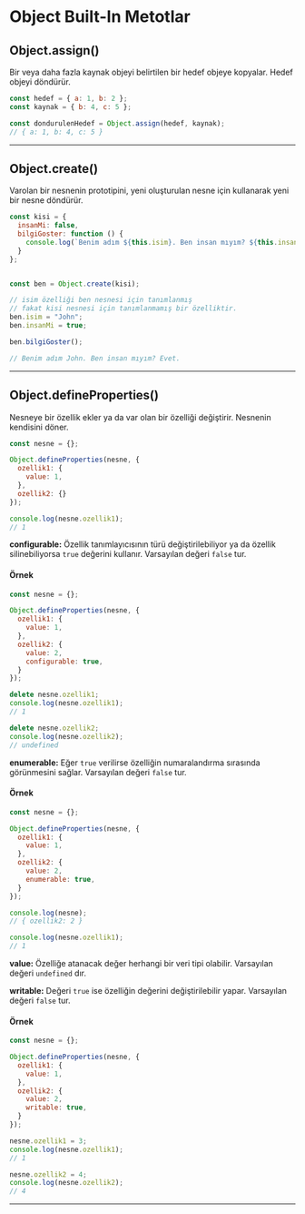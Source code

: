 # Object Built-In Metotlar

## **Object.assign()**

Bir veya daha fazla kaynak objeyi belirtilen bir hedef objeye kopyalar. Hedef objeyi döndürür.

```js
const hedef = { a: 1, b: 2 };
const kaynak = { b: 4, c: 5 };

const dondurulenHedef = Object.assign(hedef, kaynak);
// { a: 1, b: 4, c: 5 }
```
---

## **Object.create()**

Varolan bir nesnenin prototipini, yeni oluşturulan nesne için kullanarak yeni bir nesne döndürür.

```js
const kisi = {
  insanMi: false,
  bilgiGoster: function () {
    console.log(`Benim adım ${this.isim}. Ben insan mıyım? ${this.insanMi ? 'Evet' : 'Hayır'}.`);
  }
};


const ben = Object.create(kisi);

// isim özelliği ben nesnesi için tanımlanmış 
// fakat kisi nesnesi için tanımlanmamış bir özelliktir.
ben.isim = "John"; 
ben.insanMi = true;

ben.bilgiGoster();

// Benim adım John. Ben insan mıyım? Evet.

```
---

## **Object.defineProperties()**

Nesneye bir özellik ekler ya da var olan bir özelliği değiştirir. Nesnenin kendisini döner.

```js
const nesne = {};

Object.defineProperties(nesne, {
  ozellik1: {
    value: 1,
  },
  ozellik2: {}
});

console.log(nesne.ozellik1);
// 1
```

**configurable:** Özellik tanımlayıcısının türü değiştirilebiliyor ya da özellik silinebiliyorsa `true` değerini kullanır. Varsayılan değeri `false` tur.

#### Örnek
```js
const nesne = {};

Object.defineProperties(nesne, {
  ozellik1: {
    value: 1,
  },
  ozellik2: {
    value: 2,
    configurable: true,
  }
});

delete nesne.ozellik1;
console.log(nesne.ozellik1);
// 1

delete nesne.ozellik2;
console.log(nesne.ozellik2);
// undefined
```

**enumerable:** Eğer `true` verilirse özelliğin numaralandırma sırasında görünmesini sağlar. Varsayılan değeri `false` tur.

#### Örnek
```js
const nesne = {};

Object.defineProperties(nesne, {
  ozellik1: {
    value: 1,
  },
  ozellik2: {
    value: 2,
    enumerable: true,
  }
});

console.log(nesne);
// { ozellik2: 2 }

console.log(nesne.ozellik1);
// 1
```

**value:** Özelliğe atanacak değer herhangi bir veri tipi olabilir. Varsayılan değeri `undefined` dır.

**writable:** Değeri `true` ise özelliğin değerini değiştirilebilir yapar. Varsayılan değeri `false` tur.


#### Örnek
```js
const nesne = {};

Object.defineProperties(nesne, {
  ozellik1: {
    value: 1,
  },
  ozellik2: {
    value: 2,
    writable: true,
  }
});

nesne.ozellik1 = 3;
console.log(nesne.ozellik1);
// 1

nesne.ozellik2 = 4;
console.log(nesne.ozellik2);
// 4
```
---